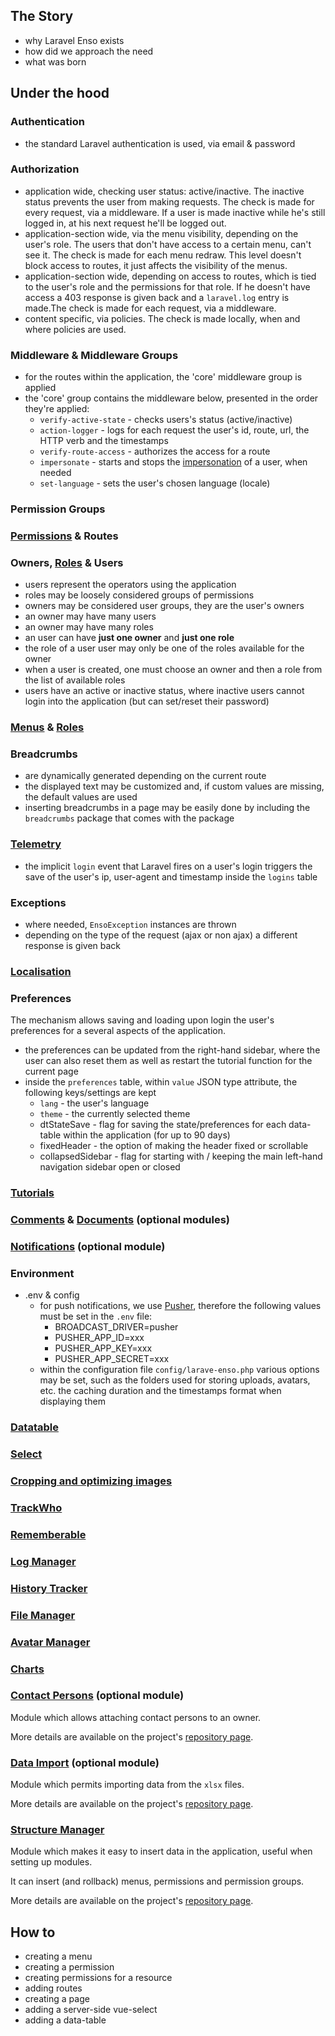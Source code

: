 ## The Story
- why Laravel Enso exists
- how did we approach the need
- what was born


## Under the hood 

### Authentication
 - the standard Laravel authentication is used, via email & password

### Authorization

 - application wide, checking user status: active/inactive. The inactive status prevents the user from making requests. The check is made for every request, via a middleware. If a user is made inactive while he's still logged in, at his next request he'll be logged out.
 - application-section wide, via the menu visibility, depending on the user's role. The users that don't have access to a certain menu, can't see it. The check is made for each menu redraw. This level doesn't block access to routes, it just affects the visibility of the menus.
 - application-section wide, depending on access to routes, which is tied to the user's role and the permissions for that role. If he doesn't have access a 403 response is given back and a `laravel.log` entry is made.The check is made for each request, via a middleware. 
 - content specific, via policies. The check is made locally, when and where policies are used.

### Middleware & Middleware Groups
  - for the routes within the application, the 'core' middleware group is applied
  - the 'core' group contains the middleware below, presented in the order they're applied: 
     - `verify-active-state` - checks users's status (active/inactive)
     - `action-logger` - logs for each request the user's id, route, url, the HTTP verb and the timestamps
     - `verify-route-access` - authorizes the access for a route
     - `impersonate` - starts and stops the [impersonation](https://github.com/laravel-enso/Impersonate) of a user, when needed
     - `set-language` - sets the user's chosen language (locale)

### Permission Groups
  



### [Permissions](https://github.com/laravel-enso/PermissionManager) & Routes
  
  
    


### Owners, [Roles](https://github.com/laravel-enso/RoleManager) & Users
  - users represent the operators using the application
  - roles may be loosely considered groups of permissions
  - owners may be considered user groups, they are the user's owners
  - an owner may have many users
  - an owner may have many roles
  - an user can have **just one owner** and **just one role**  
  - the role of a user user may only be one of the roles available for the owner
  - when a user is created, one must choose an owner and then a role from the list of available roles  
  - users have an active or inactive status, where inactive users cannot login into the application (but can set/reset their password) 

### [Menus](https://github.com/laravel-enso/MenuManager) & [Roles](https://github.com/laravel-enso/RoleManager)
  
  


### Breadcrumbs
  - are dynamically generated depending on the current route
  - the displayed text may be customized and, if custom values are missing, the default values are used
  - inserting breadcrumbs in a page may be easily done by including the `breadcrumbs` package that comes with the package  



### [Telemetry](https://github.com/laravel-enso/ActionLogger)
   
   - the implicit `login` event that Laravel fires on a user's login triggers the save of the user's ip, user-agent and timestamp inside the `logins` table



### Exceptions    
   - where needed, `EnsoException` instances are thrown
   - depending on the type of the request (ajax or non ajax) a different response is given back   


### [Localisation](https://github.com/laravel-enso/Localisation)



### Preferences

The mechanism allows saving and loading upon login the user's preferences for a several aspects of the application.
- the preferences can be updated from the right-hand sidebar, where the user can also reset them as well as restart the tutorial function for the current page
- inside the `preferences` table, within `value` JSON type attribute, the following keys/settings are kept
    - `lang` - the user's language
    - `theme` - the currently selected theme
    - dtStateSave - flag for saving the state/preferences for each data-table within the application (for up to 90 days)
    - fixedHeader - the option of making the header fixed or scrollable
    - collapsedSidebar - flag for starting with / keeping the main left-hand navigation sidebar open or closed



### [Tutorials](https://github.com/laravel-enso/TutorialManager)


### [Comments](https://github.com/laravel-enso/CommentsManager) & [Documents](https://github.com/laravel-enso/DocumentsManager) (optional modules)
   


   
### [Notifications](https://github.com/laravel-enso/Notifications) (optional module)
   


### Environment
- .env & config
   - for push notifications, we use [Pusher](https://pusher.com/), therefore the following values must be set in the `.env` file:
      - BROADCAST_DRIVER=pusher
      - PUSHER_APP_ID=xxx
      - PUSHER_APP_KEY=xxx
      - PUSHER_APP_SECRET=xxx
   - within the configuration file `config/larave-enso.php` various options may be set, such as the folders used for storing uploads, avatars, etc. the caching duration and the timestamps format when displaying them



### [Datatable](https://github.com/laravel-enso/DataTable)





### [Select](https://github.com/laravel-enso/select)




### [Cropping and optimizing images](https://github.com/laravel-enso/ImageTransformer)



### [TrackWho](https://github.com/laravel-enso/TrackWho)



### [Rememberable](https://github.com/laravel-enso/Rememberable)





### [Log Manager](https://github.com/laravel-enso/LogManager)





### [History Tracker](https://github.com/laravel-enso/HistoryTracker)



### [File Manager](https://github.com/laravel-enso/FileManager)




### [Avatar Manager](https://github.com/laravel-enso/AvatarManager)




### [Charts](https://github.com/laravel-enso/Charts)



### [Contact Persons](https://github.com/laravel-enso/ContactPersons) (optional module)

Module which allows attaching contact persons to an owner.

More details are available on the project's [repository page](https://github.com/laravel-enso/ContactPersons).



### [Data Import](https://github.com/laravel-enso/DataImport) (optional module)

Module which permits importing data from the `xlsx` files. 

More details are available on the project's [repository page](https://github.com/laravel-enso/DataImport).



### [Structure Manager](https://github.com/laravel-enso/StructureManager)

Module which makes it easy to insert data in the application, useful when setting up modules. 

It can insert (and rollback) menus, permissions and permission groups.

More details are available on the project's [repository page](https://github.com/laravel-enso/StructureManager).


## How to

- creating a menu
- creating a permission
- creating permissions for a resource
- adding routes
- creating a page
- adding a server-side vue-select
- adding a data-table
